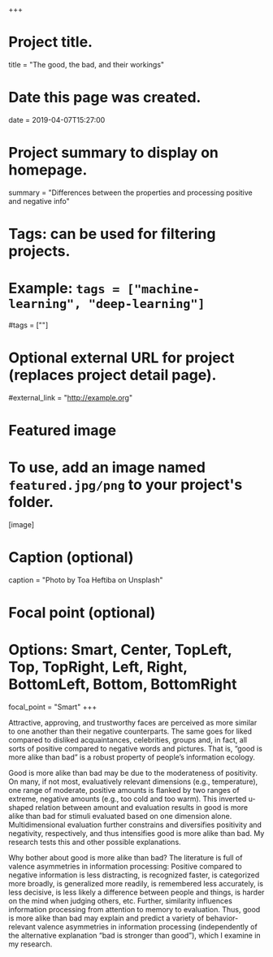 +++
# Project title.
title = "The good, the bad, and their workings"

# Date this page was created.
date = 2019-04-07T15:27:00

# Project summary to display on homepage.
summary = "Differences between the properties and processing positive and negative info"

# Tags: can be used for filtering projects.
# Example: `tags = ["machine-learning", "deep-learning"]`
#tags = [""]

# Optional external URL for project (replaces project detail page).
#external_link = "http://example.org"

# Featured image
# To use, add an image named `featured.jpg/png` to your project's folder. 
[image]
  # Caption (optional)
  caption = "Photo by Toa Heftiba on Unsplash"

  # Focal point (optional)
  # Options: Smart, Center, TopLeft, Top, TopRight, Left, Right, BottomLeft, Bottom, BottomRight
  focal_point = "Smart"
+++

Attractive, approving, and trustworthy faces are perceived as more similar to one another than their negative counterparts. The same goes for liked compared to disliked acquaintances, celebrities, groups and, in fact, all sorts of positive compared to negative words and pictures. That is, “good is more alike than bad” is a robust property of people’s information ecology. 

Good is more alike than bad may be due to the moderateness of positivity. On many, if not most, evaluatively relevant dimensions (e.g., temperature), one range of moderate, positive amounts is flanked by two ranges of extreme, negative amounts (e.g., too cold and too warm). This inverted u-shaped relation between amount and evaluation results in good is more alike than bad for stimuli evaluated based on one dimension alone. Multidimensional evaluation further constrains and diversifies positivity and negativity, respectively, and thus intensifies good is more alike than bad. My research tests this and other possible explanations. 

Why bother about good is more alike than bad? The literature is full of valence asymmetries in information processing: Positive compared to negative information is less distracting, is recognized faster, is categorized more broadly, is generalized more readily, is remembered less accurately, is less decisive, is less likely a difference between people and things, is harder on the mind when judging others, etc. Further, similarity influences information processing from attention to memory to evaluation. Thus, good is more alike than bad may explain and predict a variety of behavior-relevant valence asymmetries in information processing (independently of the alternative explanation “bad is stronger than good”), which I examine in my research.
